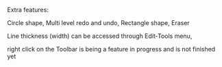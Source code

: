 Extra features:

Circle shape,
Multi level redo and undo,
Rectangle shape,
Eraser

Line thickness (width) can be accessed through Edit-Tools menu, 

right click on the Toolbar is being a feature in progress and is not finished yet
